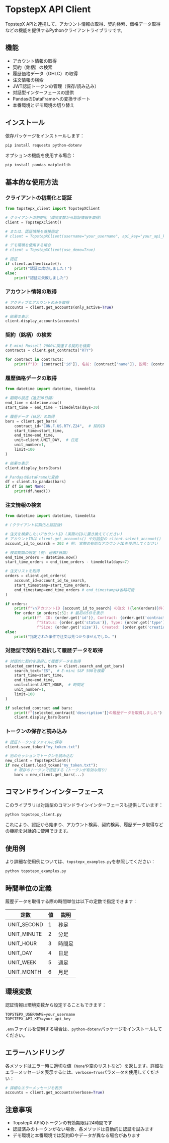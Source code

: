 # TopstepX API Client

TopstepX APIと連携して、アカウント情報の取得、契約検索、価格データ取得などの機能を提供するPythonクライアントライブラリです。

## 機能

- アカウント情報の取得
- 契約（銘柄）の検索
- 履歴価格データ（OHLC）の取得
- 注文情報の検索 
- JWT認証トークンの管理（保存/読み込み）
- 対話型インターフェースの提供
- PandasのDataFrameへの変換サポート
- 本番環境とデモ環境の切り替え

## インストール

依存パッケージをインストールします：

```bash
pip install requests python-dotenv
```

オプションの機能を使用する場合：

```bash
pip install pandas matplotlib
```

## 基本的な使用方法

### クライアントの初期化と認証

```python
from topstepx_client import TopstepXClient

# クライアントの初期化（環境変数から認証情報を取得）
client = TopstepXClient()

# または、認証情報を直接指定
# client = TopstepXClient(username="your_username", api_key="your_api_key")

# デモ環境を使用する場合
# client = TopstepXClient(use_demo=True)

# 認証
if client.authenticate():
    print("認証に成功しました！")
else:
    print("認証に失敗しました")
```

### アカウント情報の取得

```python
# アクティブなアカウントのみを取得
accounts = client.get_accounts(only_active=True)

# 結果の表示
client.display_accounts(accounts)
```

### 契約（銘柄）の検索

```python
# E-mini Russell 2000に関連する契約を検索
contracts = client.get_contracts("RTY")

for contract in contracts:
    print(f"ID: {contract['id']}, 名前: {contract['name']}, 説明: {contract['description']}")
```

### 履歴価格データの取得

```python
from datetime import datetime, timedelta

# 期間の設定（過去30日間）
end_time = datetime.now()
start_time = end_time - timedelta(days=30)

# 履歴データ（日足）の取得
bars = client.get_bars(
    contract_id="CON.F.US.RTY.Z24",  # 契約ID
    start_time=start_time,
    end_time=end_time,
    unit=client.UNIT_DAY,  # 日足
    unit_number=1,
    limit=100
)

# 結果の表示
client.display_bars(bars)

# PandasのDataFrameに変換
df = client.to_pandas(bars)
if df is not None:
    print(df.head())
```

### 注文情報の検索

```python
from datetime import datetime, timedelta

# (クライアント初期化と認証後)

# 注文を検索したいアカウントID (実際のIDに置き換えてください)
# アカウントIDは client.get_accounts() や対話型の client.select_account() で確認・選択できます。
account_id_to_search = 202 # 例: 実際の有効なアカウントIDを使用してください

# 検索期間の設定 (例: 過去7日間)
end_time_orders = datetime.now()
start_time_orders = end_time_orders - timedelta(days=7)

# 注文リストを取得
orders = client.get_orders(
    account_id=account_id_to_search,
    start_timestamp=start_time_orders,
    end_timestamp=end_time_orders # end_timestampは省略可能
)

if orders:
    print(f"\nアカウントID {account_id_to_search} の注文 ({len(orders)}件):")
    for order in orders[:5]: # 最初の5件を表示
        print(f"  ID: {order.get('id')}, Contract: {order.get('contractId')}, "
              f"Status: {order.get('status')}, Type: {order.get('type')}, Side: {order.get('side')}, "
              f"Size: {order.get('size')}, Created: {order.get('creationTimestamp')}")
else:
    print("指定された条件で注文は見つかりませんでした。")

```

### 対話型で契約を選択して履歴データを取得

```python
# 対話的に契約を選択して履歴データを取得
selected_contract, bars = client.search_and_get_bars(
    search_text="ES",  # E-mini S&P 500を検索
    start_time=start_time,
    end_time=end_time,
    unit=client.UNIT_HOUR,  # 時間足
    unit_number=1,
    limit=100
)

if selected_contract and bars:
    print(f"{selected_contract['description']}の履歴データを取得しました")
    client.display_bars(bars)
```

### トークンの保存と読み込み

```python
# 認証トークンをファイルに保存
client.save_token("my_token.txt")

# 別のセッションでトークンを読み込む
new_client = TopstepXClient()
if new_client.load_token("my_token.txt"):
    # 既存のトークンで認証する（トークンが有効な限り）
    bars = new_client.get_bars(...)
```

## コマンドラインインターフェース

このライブラリは対話型のコマンドラインインターフェースも提供しています：

```bash
python topstepx_client.py
```

これにより、認証から始まり、アカウント検索、契約検索、履歴データ取得などの機能を対話的に使用できます。

## 使用例

より詳細な使用例については、`topstepx_examples.py`を参照してください：

```bash
python topstepx_examples.py
```

## 時間単位の定義

履歴データを取得する際の時間単位は以下の定数で指定できます：

| 定数 | 値 | 説明 |
|-----|-----|-----|
| UNIT_SECOND | 1 | 秒足 |
| UNIT_MINUTE | 2 | 分足 |
| UNIT_HOUR | 3 | 時間足 |
| UNIT_DAY | 4 | 日足 |
| UNIT_WEEK | 5 | 週足 |
| UNIT_MONTH | 6 | 月足 |

## 環境変数

認証情報は環境変数から設定することもできます：

```
TOPSTEPX_USERNAME=your_username
TOPSTEPX_API_KEY=your_api_key
```

`.env`ファイルを使用する場合は、`python-dotenv`パッケージをインストールしてください。

## エラーハンドリング

各メソッドはエラー時に適切な値（`None`や空のリストなど）を返します。詳細なエラーメッセージを表示するには、`verbose=True`パラメータを使用してください：

```python
# 詳細なエラーメッセージを表示
accounts = client.get_accounts(verbose=True)
```

## 注意事項

- TopstepX APIのトークンの有効期限は24時間です
- 認証済みのトークンがない場合、各メソッドは自動的に認証を試みます
- デモ環境と本番環境では契約IDやデータが異なる場合があります
